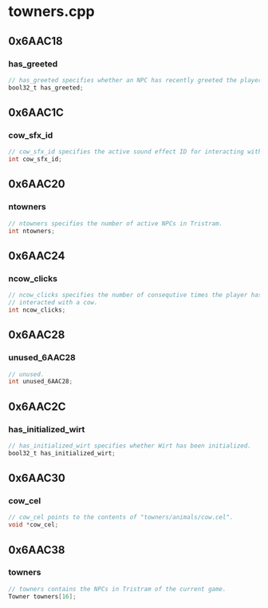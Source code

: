 # towners.cpp

## 0x6AAC18

### has_greeted

```c
// has_greeted specifies whether an NPC has recently greeted the player.
bool32_t has_greeted;
```

## 0x6AAC1C

### cow_sfx_id

```c
// cow_sfx_id specifies the active sound effect ID for interacting with cows.
int cow_sfx_id;
```

## 0x6AAC20

### ntowners

```c
// ntowners specifies the number of active NPCs in Tristram.
int ntowners;
```

## 0x6AAC24

### ncow_clicks

```c
// ncow_clicks specifies the number of consequtive times the player has
// interacted with a cow.
int ncow_clicks;
```

## 0x6AAC28

### unused_6AAC28

```c
// unused.
int unused_6AAC28;
```

## 0x6AAC2C

### has_initialized_wirt

```c
// has_initialized_wirt specifies whether Wirt has been initialized.
bool32_t has_initialized_wirt;
```

## 0x6AAC30

### cow_cel

```c
// cow_cel points to the contents of "towners/animals/cow.cel".
void *cow_cel;
```

## 0x6AAC38

### towners

```c
// towners contains the NPCs in Tristram of the current game.
Towner towners[16];
```
